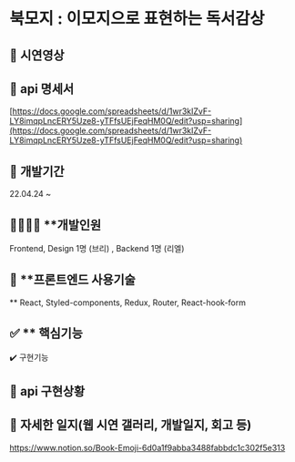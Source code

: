 # 북모지 : 이모지으로 표현하는 독서감상

## 🎥 **시연영상**

## 📝 **api 명세서**

[https://docs.google.com/spreadsheets/d/1wr3kIZvF-LY8imqpLncERY5Uze8-yTFfsUEjFeqHM0Q/edit?usp=sharing](https://docs.google.com/spreadsheets/d/1wr3kIZvF-LY8imqpLncERY5Uze8-yTFfsUEjFeqHM0Q/edit?usp=sharing)

## 📆 개발기간

22.04.24 ~

## 👨‍👩‍👧‍👦 \*\*개발인원

Frontend, Design 1명 (브리) , Backend 1명 (리엘)

## 💬 \*\*프론트엔드 사용기술

\*\* React, Styled-components, Redux, Router, React-hook-form

## ✅ \*\* 핵심기능

✔️ 구현기능

## **📝 api 구현상황**

## 🎨 자세한 일지(웹 시연 갤러리, 개발일지, 회고 등)

https://www.notion.so/Book-Emoji-6d0a1f9abba3488fabbdc1c302f5e313
